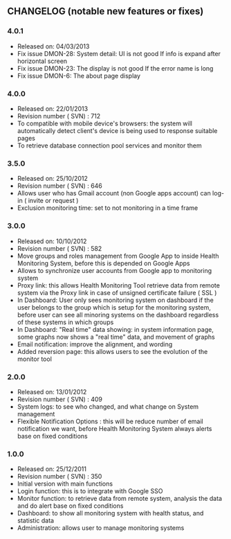CHANGELOG (notable new features or fixes)
---------
### 4.0.1
* Released on: 04/03/2013
* Fix issue DMON-28: System detail: UI is not good If info is expand after horizontal screen
* Fix issue DMON-23: The display is not good If the error name is long
* Fix issue DMON-6: The about page display

### 4.0.0
* Released on: 22/01/2013
* Revision number ( SVN) : 712
* To compatible with mobile device's browsers: the system will automatically detect client's device is being used to response suitable pages
* To retrieve database connection pool services and monitor them

### 3.5.0
* Released on: 25/10/2012
* Revision number ( SVN) : 646
* Allows user who has Gmail account (non Google apps account) can log-in ( invite or request )
* Exclusion monitoring time: set to not monitoring in a time frame

### 3.0.0
* Released on: 10/10/2012
* Revision number ( SVN) : 582
* Move groups and roles management from Google App to inside Health Monitoring System, before this is depended on Google Apps
* Allows to synchronize user accounts from Google app to monitoring system
* Proxy link: this allows Health Monitoring Tool retrieve data from remote system via the Proxy link in case of unsigned certificate failure ( SSL )
* In Dashboard: User only sees monitoring system on dashboard if the user belongs to the group which is setup for the monitoring system, before user can see all minoring systems on the dashboard    regardless of these systems in which groups
* In Dashboard: "Real time" data showing: in system information page, some graphs now shows a "real time" data, and movement of graphs
* Email notification: improve the alignment, and wording
* Added reversion page: this allows users to see the evolution of the monitor tool

### 2.0.0
* Released on: 13/01/2012
* Revision number ( SVN) : 409
* System logs: to see who changed, and what change on System management
* Flexible Notification Options : this will be reduce number of email notification we want, before Health Monitoring System always alerts base on fixed conditions

### 1.0.0
* Released on: 25/12/2011
* Revision number ( SVN) : 350
* Initial version with main functions
* Login function: this is to integrate with Google SSO
* Monitor function: to retrieve data from remote system, analysis the data and do alert base on fixed conditions
* Dashboard: to show all monitoring system with health status, and statistic data
* Administration: allows user to manage monitoring systems